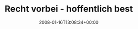 ---
retweeted: false
source: <a href="http://www.cloudhopper.com/" rel="nofollow">Twitter SMS</a>
entities:
  hashtags: []
  symbols: []
  user_mentions: []
  urls: []
display_text_range:
- '0'
- '80'
favorite_count: '0'
id_str: '605274632'
truncated: false
retweet_count: '0'
id: '605274632'
created_at: Wed Jan 16 13:08:34 +0000 2008
favorited: false
full_text: Recht vorbei - hoffentlich bestanden, jetzt erstmal lässig zur CoD Konsultation.
lang: de
tags:
- pesos:twitter
date: '2008-01-16T13:08:34+00:00'
src: https://twitter.com/bascht/status/605274632
original_url: https://twitter.com/bascht/status/605274632
type: twitter_tweet
text: Recht vorbei - hoffentlich bestanden, jetzt erstmal lässig zur CoD Konsultation.
title: Recht vorbei - hoffentlich best

---